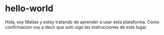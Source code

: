 # hello-world

Hola, soy Matias y estoy tratando de aprender a usar esta plataforma. 
Como confirmacion voy a decir que solo sigo las instrucciones de este lugar.
